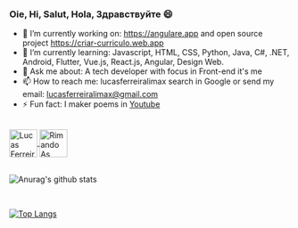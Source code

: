 ### Oie, Hi, Salut, Hola, Здравствуйте 😄

- 🔭 I’m currently working on: https://angulare.app and open source project https://criar-curriculo.web.app
- 🌱 I’m currently learning: Javascript, HTML, CSS, Python, Java, C#, .NET, Android, Flutter, Vue.js, React.js, Angular, Design Web.
- 💬 Ask me about: A tech developer with focus in Front-end it's me
- 📫 How to reach me: lucasferreiralimax search in Google or send my email: lucasferreiralimax@gmail.com
- ⚡ Fun fact: I maker poems in [Youtube](https://www.youtube.com/channel/UCxvF9bQs3PAasQJoNfeX-og)

<br>

<a href="https://www.linkedin.com/in/lucasferreiralimax/" target="_blank">
  <img align="center" alt="Lucas Ferreira de Lima LinkdeIN" width="50px" src="https://cdn.jsdelivr.net/npm/simple-icons@v3/icons/linkedin.svg" />
</a>
<a href="https://www.youtube.com/channel/UCxvF9bQs3PAasQJoNfeX-og" target="_blank">
  <img align="center" alt="Rimando As Poesias" width="50px" src="https://cdn.jsdelivr.net/npm/simple-icons@v3/icons/youtube.svg" />
</a>

<br>
<br>

![Anurag's github stats](https://github-readme-stats.vercel.app/api?username=lucasferreiralimax&show_icons=true)

<br>

[![Top Langs](https://github-readme-stats.vercel.app/api/top-langs/?username=lucasferreiralimax&layout=compact)](https://github.com/lucasferreiralimax)
